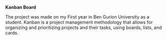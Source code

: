 **Kanban Board**

The project was made on my First year in Ben Gurion University as a student.
Kanban is a project management methodology that allows for organizing and prioritizing
projects and their tasks, using boards, lists, and cards. 
